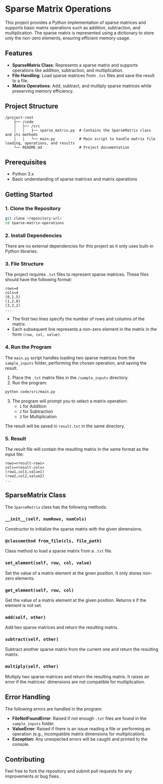 
# Sparse Matrix Operations

This project provides a Python implementation of sparse matrices and supports basic matrix operations such as addition, subtraction, and multiplication. The sparse matrix is represented using a dictionary to store only the non-zero elements, ensuring efficient memory usage.

## Features

- **SparseMatrix Class**: Represents a sparse matrix and supports operations like addition, subtraction, and multiplication.
- **File Handling**: Load sparse matrices from `.txt` files and save the result to a file.
- **Matrix Operations**: Add, subtract, and multiply sparse matrices while preserving memory efficiency.

## Project Structure

```
/project-root
    ├── /code
    │   ├── /src
    │   │   ├── sparse_matrix.py  # Contains the SparseMatrix class and its methods
    │   │   └── main.py           # Main script to handle matrix file loading, operations, and results
    └── README.md                 # Project documentation
```

## Prerequisites

- Python 3.x
- Basic understanding of sparse matrices and matrix operations

## Getting Started

### 1. Clone the Repository

```bash
git clone <repository-url>
cd sparse-matrix-operations
```

### 2. Install Dependencies

There are no external dependencies for this project as it only uses built-in Python libraries.

### 3. File Structure

The project requires `.txt` files to represent sparse matrices. These files should have the following format:

```
rows=4
cols=4
(0,1,5)
(1,2,8)
(3,3,2)
...
```

- The first two lines specify the number of rows and columns of the matrix.
- Each subsequent line represents a non-zero element in the matrix in the form `(row, col, value)`.

### 4. Run the Program

The `main.py` script handles loading two sparse matrices from the `sample_inputs` folder, performing the chosen operation, and saving the result.

1. Place the `.txt` matrix files in the `/sample_inputs` directory.
2. Run the program:

```bash
python code/src/main.py
```

3. The program will prompt you to select a matrix operation:
    - `1` for Addition
    - `2` for Subtraction
    - `3` for Multiplication

The result will be saved in `result.txt` in the same directory.

### 5. Result

The result file will contain the resulting matrix in the same format as the input file:

```
rows=<result-rows>
cols=<result-cols>
(row1,col1,value1)
(row2,col2,value2)
...
```

## SparseMatrix Class

The `SparseMatrix` class has the following methods:

### `__init__(self, numRows, numCols)`
Constructor to initialize the sparse matrix with the given dimensions.

### `@classmethod from_file(cls, file_path)`
Class method to load a sparse matrix from a `.txt` file.

### `set_element(self, row, col, value)`
Set the value of a matrix element at the given position. It only stores non-zero elements.

### `get_element(self, row, col)`
Get the value of a matrix element at the given position. Returns `0` if the element is not set.

### `add(self, other)`
Add two sparse matrices and return the resulting matrix.

### `subtract(self, other)`
Subtract another sparse matrix from the current one and return the resulting matrix.

### `multiply(self, other)`
Multiply two sparse matrices and return the resulting matrix. It raises an error if the matrices' dimensions are not compatible for multiplication.

## Error Handling

The following errors are handled in the program:

- **FileNotFoundError**: Raised if not enough `.txt` files are found in the `sample_inputs` folder.
- **ValueError**: Raised if there is an issue reading a file or performing an operation (e.g., incompatible matrix dimensions for multiplication).
- **Exception**: Any unexpected errors will be caught and printed to the console.

## Contributing

Feel free to fork the repository and submit pull requests for any improvements or bug fixes.

